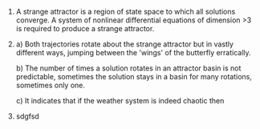 1. A strange attractor is a region of state space to which all solutions converge. A system of nonlinear differential equations of dimension >3 is required to produce a strange attractor. 

2. 
	a) Both trajectories rotate about the strange attractor but in vastly different ways, jumping between the 'wings' of the butterfly erratically. 
	
	b) The number of times a solution rotates in an attractor basin is not predictable, sometimes the solution stays in a basin for many rotations, sometimes only one. 
	
	c)  It indicates that if the weather system is indeed chaotic then

3. sdgfsd